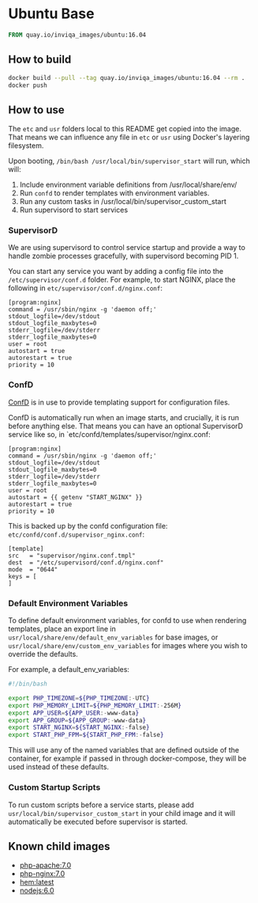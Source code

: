 # Ubuntu Base

```Dockerfile
FROM quay.io/inviqa_images/ubuntu:16.04
```

## How to build
```bash
docker build --pull --tag quay.io/inviqa_images/ubuntu:16.04 --rm .
docker push
```

## How to use

The `etc` and `usr` folders local to this README get copied into the image. That means we can influence any file in
`etc` or `usr` using Docker's layering filesystem.

Upon booting, `/bin/bash /usr/local/bin/supervisor_start` will run, which will:

1. Include environment variable definitions from /usr/local/share/env/
2. Run `confd` to render templates with environment variables.
3. Run any custom tasks in /usr/local/bin/supervisor_custom_start
4. Run supervisord to start services

### SupervisorD

We are using supervisord to control service startup and provide a way to handle zombie processes gracefully,
with supervisord becoming PID 1.

You can start any service you want by adding a config file into the `/etc/supervisor/conf.d` folder.
For example, to start NGINX, place the following in `etc/supervisor/conf.d/nginx.conf`:

```
[program:nginx]
command = /usr/sbin/nginx -g 'daemon off;'
stdout_logfile=/dev/stdout
stdout_logfile_maxbytes=0
stderr_logfile=/dev/stderr
stderr_logfile_maxbytes=0
user = root
autostart = true
autorestart = true
priority = 10
```

### ConfD

[ConfD](https://github.com/kelseyhightower/confd) is in use to provide templating support for configuration files.

ConfD is automatically run when an image starts, and crucially, it is run before anything else. That means you can
have an optional SupervisorD service like so, in `etc/confd/templates/supervisor/nginx.conf:

```
[program:nginx]
command = /usr/sbin/nginx -g 'daemon off;'
stdout_logfile=/dev/stdout
stdout_logfile_maxbytes=0
stderr_logfile=/dev/stderr
stderr_logfile_maxbytes=0
user = root
autostart = {{ getenv "START_NGINX" }}
autorestart = true
priority = 10
```

This is backed up by the confd configuration file: `etc/confd/conf.d/supervisor_nginx.conf`:

```
[template]
src   = "supervisor/nginx.conf.tmpl"
dest  = "/etc/supervisord/conf.d/nginx.conf"
mode  = "0644"
keys = [
]
```

### Default Environment Variables

To define default environment variables, for confd to use when rendering templates, place an export line in
`usr/local/share/env/default_env_variables` for base images, or `usr/local/share/env/custom_env_variables` for images
where you wish to override the defaults.

For example, a default_env_variables:
```bash
#!/bin/bash

export PHP_TIMEZONE=${PHP_TIMEZONE:-UTC}
export PHP_MEMORY_LIMIT=${PHP_MEMORY_LIMIT:-256M}
export APP_USER=${APP_USER:-www-data}
export APP_GROUP=${APP_GROUP:-www-data}
export START_NGINX=${START_NGINX:-false}
export START_PHP_FPM=${START_PHP_FPM:-false}
```
This will use any of the named variables that are defined outside of the container, for example if passed in through
docker-compose, they will be used instead of these defaults.

### Custom Startup Scripts

To run custom scripts before a service starts, please add `usr/local/bin/supervisor_custom_start` in your child image
and it will automatically be executed before supervisor is started.

## Known child images

- [php-apache:7.0](../../php-apache/7.0)
- [php-nginx:7.0](../../php-nginx/7.0)
- [hem:latest](../../hem)
- [nodejs:6.0](../../nodejs/6.0)
